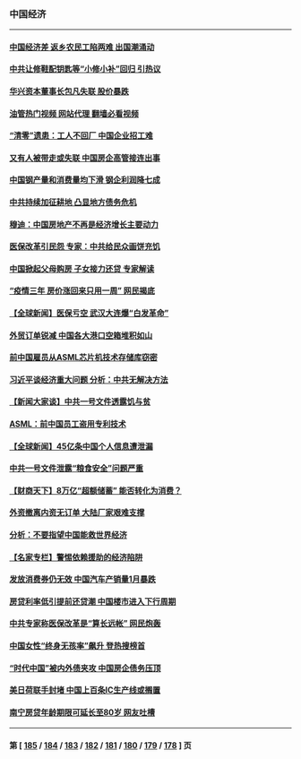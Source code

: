 ### 中国经济
---
#### [中国经济差 返乡农民工陷两难 出国潮涌动](../../pages/ncid283/n13931944.md?02180445) 
#### [中共让修鞋配钥匙等“小修小补”回归 引热议](../../pages/ncid283/n13931919.md?02180445) 
#### [华兴资本董事长包凡失联 股价暴跌](../../pages/ncid283/n13931782.md?02180445) 
#### [油管热门视频 网站代理 翻墙必看视频](http://138.2.39.72:81/youtube.html?epic-marker?02180445)
#### [“清零”遗患：工人不回厂 中国企业招工难](../../pages/ncid283/n13931772.md?02180445) 
#### [又有人被带走或失联 中国房企高管接连出事](../../pages/ncid283/n13931704.md?02180445) 
#### [中国钢产量和消费量均下滑 钢企利润降七成](../../pages/ncid283/n13931491.md?02180445) 
#### [中共持续加征耕地 凸显地方债务危机](../../pages/ncid283/n13931427.md?02180445) 
#### [穆迪：中国房地产不再是经济增长主要动力](../../pages/ncid283/n13931057.md?02180445) 
#### [医保改革引民怨 专家：中共给民众画饼充饥](../../pages/ncid283/n13931367.md?02180445) 
#### [中国掀起父母购房 子女接力还贷 专家解读](../../pages/ncid283/n13931034.md?02180445) 
#### [“疫情三年 房价涨回来只用一周” 网民揭底](../../pages/ncid283/n13931080.md?02180445) 
#### [【全球新闻】医保亏空 武汉大连爆“白发革命”](../../pages/ncid283/n13931042.md?02180445) 
#### [外贸订单锐减 中国各大港口空箱堆积如山](../../pages/ncid283/n13930837.md?02180445) 
#### [前中国雇员从ASML芯片机技术存储库窃密](../../pages/ncid283/n13930758.md?02180445) 
#### [习近平谈经济重大问题 分析：中共无解决方法](../../pages/ncid283/n13930312.md?02180445) 
#### [【新闻大家谈】中共一号文件透露饥与贫](../../pages/ncid283/n13930479.md?02180445) 
#### [ASML：前中国员工盗用专利技术](../../pages/ncid283/n13930459.md?02180445) 
#### [【全球新闻】45亿条中国个人信息遭泄漏](../../pages/ncid283/n13930290.md?02180445) 
#### [中共一号文件泄露“粮食安全”问题严重](../../pages/ncid283/n13929765.md?02180445) 
#### [【财商天下】8万亿“超额储蓄” 能否转化为消费？](../../pages/ncid283/n13929896.md?02180445) 
#### [外资撤离内资无订单 大陆厂家艰难支撑](../../pages/ncid283/n13929696.md?02180445) 
#### [分析：不要指望中国能救世界经济](../../pages/ncid283/n13929174.md?02180445) 
#### [【名家专栏】警惕依赖援助的经济陷阱](../../pages/ncid283/n13928980.md?02180445) 
#### [发放消费券仍无效 中国汽车产销量1月暴跌](../../pages/ncid283/n13929160.md?02180445) 
#### [房贷利率低引提前还贷潮 中国楼市进入下行周期](../../pages/ncid283/n13929147.md?02180445) 
#### [中共专家称医保改革是“算长远帐” 网民炮轰](../../pages/ncid283/n13928860.md?02180445) 
#### [中国女性“终身无孩率”飙升 登热搜榜首](../../pages/ncid283/n13928873.md?02180445) 
#### [“时代中国”被内外债夹攻 中国房企债务压顶](../../pages/ncid283/n13928337.md?02180445) 
#### [美日荷联手封堵 中国上百条IC生产线或搁置](../../pages/ncid283/n13928285.md?02180445) 
#### [南宁房贷年龄期限可延长至80岁 网友吐槽](../../pages/ncid283/n13928048.md?02180445) 

---
#### 第 [ [185](./185.md?02180445) / [184](./184.md?02180445) / [183](./183.md?02180445) / [182](./182.md?02180445) / [181](./181.md?02180445) / [180](./180.md?02180445) / [179](./179.md?02180445) / [178](./178.md?02180445) ] 页
